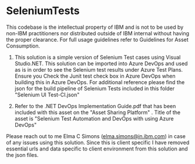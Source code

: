 # SeleniumTests
This codebase is the intellectual property of IBM and is not to be used by non-IBM practitioners nor distributed outside of IBM internal 
without having the proper clearance. For full usage guidelines refer to Guidelines for Asset Consumption.

1) This solution is a simple version of Selenium Test cases using Visual Studio.NET. This solution can be imported into Azure DevOps
and used as is in order to see the Selenium test results under Azure Test Plans. Ensure you Check the Junit test check box in Azure DevOps
when building this in Azure DevOps. For additional reference please find the json for the build pipeline of Selenium Tests included
in this folder "Selenium UI Test-CI.json"

2)  Refer to the .NET DevOps Implementation Guide.pdf that has been included with this asset on the "Asset Sharing Platform" . Title of the asset is "Selenium Test Automation and DevOps with using Azure DevOps"


Please reach out to me Elma C Simons (elma.simons@in.ibm.com) in case of any issues using this solution. 
Since this is client specific I have removed essential urls and data specific to client environment from this solution and the json files.

